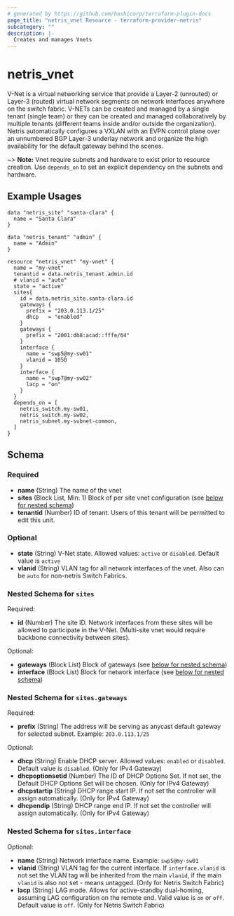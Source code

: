 ```yaml
---
# generated by https://github.com/hashicorp/terraform-plugin-docs
page_title: "netris_vnet Resource - terraform-provider-netris"
subcategory: ""
description: |-
  Creates and manages Vnets
---
```


# netris_vnet

V-Net is a virtual networking service that provide a Layer-2 (unrouted) or Layer-3 (routed) virtual network segments on network interfaces anywhere on the switch fabric. V-NETs can be created and managed by a single tenant (single team) or they can be created and managed collaboratively by multiple tenants (different teams inside and/or outside the organization). Netris automatically configures a VXLAN with an EVPN control plane over an unnumbered BGP Layer-3 underlay network and organize the high availability for the default gateway behind the scenes.

~> **Note:** Vnet require subnets and hardware to exist prior to resource creation. Use `depends_on` to set an explicit dependency on the subnets and hardware.


## Example Usages

```hcl
data "netris_site" "santa-clara" {
  name = "Santa Clara"
}

data "netris_tenant" "admin" {
  name = "Admin"
}

resource "netris_vnet" "my-vnet" {
  name = "my-vnet"
  tenantid = data.netris_tenant.admin.id
  # vlanid = "auto"
  state = "active"
  sites{
    id = data.netris_site.santa-clara.id
    gateways {
      prefix = "203.0.113.1/25"
      dhcp   = "enabled"
    }
    gateways {
      prefix = "2001:db8:acad::fffe/64"
    }
    interface {
      name = "swp5@my-sw01"
      vlanid = 1050
    }
    interface {
      name = "swp7@my-sw02"
      lacp = "on"
    }
  }
  depends_on = [
    netris_switch.my-sw01,
    netris_switch.my-sw02,
    netris_subnet.my-subnet-common,
  ]
}
```


<!-- schema generated by tfplugindocs -->
## Schema

### Required

- **name** (String) The name of the vnet
- **sites** (Block List, Min: 1) Block of per site vnet configuration (see [below for nested schema](#nestedblock--sites))
- **tenantid** (Number) ID of tenant. Users of this tenant will be permitted to edit this unit.

### Optional

- **state** (String) V-Net state. Allowed values: `active` or `disabled`. Default value is `active`
- **vlanid** (String) VLAN tag for all network interfaces of the vnet. Also can be `auto` for non-netris Switch Fabrics.

<a id="nestedblock--sites"></a>
### Nested Schema for `sites`

Required:

- **id** (Number) The site ID. Network interfaces from these sites will be allowed to participate in the V-Net. (Multi-site vnet would require backbone connectivity between sites).

Optional:

- **gateways** (Block List) Block of gateways (see [below for nested schema](#nestedblock--sites--gateways))
- **interface** (Block List) Block for network interface (see [below for nested schema](#nestedblock--sites--interface))

<a id="nestedblock--sites--gateways"></a>
### Nested Schema for `sites.gateways`

Required:

- **prefix** (String) The address will be serving as anycast default gateway for selected subnet. Example: `203.0.113.1/25`


Optional:

- **dhcp** (String) Enable DHCP server. Allowed values: `enabled` or `disabled`. Default value is `disabled`. (Only for IPv4 Gateway)
- **dhcpoptionsetid** (Number) The ID of DHCP Options Set. If not set, the Default DHCP Options Set will be chosen. (Only for IPv4 Gateway)
- **dhcpstartip** (String) DHCP range start IP. If not set the controller will assign automatically. (Only for IPv4 Gateway)
- **dhcpendip** (String) DHCP range end IP. If not set the controller will assign automatically. (Only for IPv4 Gateway)


<a id="nestedblock--sites--interface"></a>
### Nested Schema for `sites.interface`

Optional:

- **name** (String) Network interface name. Example: `swp5@my-sw01`
- **vlanid** (String) VLAN tag for the current interface. If `interface.vlanid` is not set the VLAN tag will be inherited from the main `vlanid`, if the main `vlanid` is also not set - means untagged. (Only for Netris Switch Fabric)
- **lacp** (String) LAG mode. Allows for active-standby dual-homing, assuming LAG configuration on the remote end. Valid value is `on` or `off`. Default value is `off`. (Only for Netris Switch Fabric)

